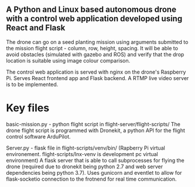 ## A Python and Linux based autonomous drone with a control web application developed using React and Flask

The drone can go on a seed planting mission using arguments submitted to the mission flight script - column, row, height, spacing. It will be able to avoid obstacles (simulated with gazebo and ROS) and verify that the drop location is suitable using image colour comparison. 

The control web application is served with nginx on the drone's Raspberry Pi. Serves React frontend app and Flask backend. A RTMP live video server is to be implemented.

# Key files
basic-mission.py - python flight script in flight-server/flight-scripts/
The drone flight script is programmed with Dronekit, a python API for the flight control software ArduPilot.

Server.py - flask file in flight-scripts/venv/bin/ (Rapberry Pi virtual environement. flight-scripts/lnx-venv is development pc virtual environment)
A flask server that is able to call subprocesses for flying the drone (required due to dronekit being python 2.7 and web server dependencies being python 3.7).
Uses gunicorn and eventlet to allow for flask-socketio connection to the frotnend for real time communication.

